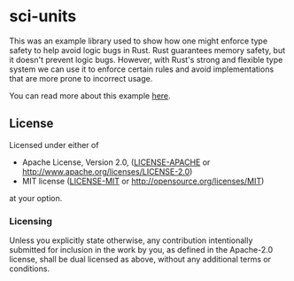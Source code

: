 # sci-units

This was an example library used to show how one might enforce type safety to
help avoid logic bugs in Rust. Rust guarantees memory safety, but it doesn't
prevent logic bugs. However, with Rust's strong and flexible type system we can
use it to enforce certain rules and avoid implementations that are more prone
to incorrect usage.

You can read more about this example
[here](https://mgattozzi.com/avoiding-logic-bugs).

## License

Licensed under either of

 * Apache License, Version 2.0, ([LICENSE-APACHE](LICENSE-APACHE) or http://www.apache.org/licenses/LICENSE-2.0)
 * MIT license ([LICENSE-MIT](LICENSE-MIT) or http://opensource.org/licenses/MIT)

at your option.

### Licensing

Unless you explicitly state otherwise, any contribution intentionally submitted
for inclusion in the work by you, as defined in the Apache-2.0 license, shall be
dual licensed as above, without any additional terms or conditions.
